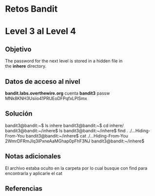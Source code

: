 # Retos Bandit 

# Level 3 al Level 4

## Objetivo 

The password for the next level is stored in a hidden file in the **inhere** directory.
## Datos de acceso al nivel 
**bandit.labs.overthewire.org**
cuenta
**bandit3**
passw
MNk8KNH3Usiio41PRUEoDFPqfxLPlSmx

## Solución 
bandit3@bandit:~$ ls
inhere
bandit3@bandit:~$ cd inhere/
bandit3@bandit:~/inhere$ ls
bandit3@bandit:~/inhere$ find
.
./...Hiding-From-You
bandit3@bandit:~/inhere$ cat ./...Hiding-From-You
2WmrDFRmJIq3IPxneAaMGhap0pFhF3NJ
bandit3@bandit:~/inhere$
## Notas adicionales 
El archivo estaba oculto en la carpeta por lo cual busque con find para encontrarla y aplicarle el cat 
## Referencias 